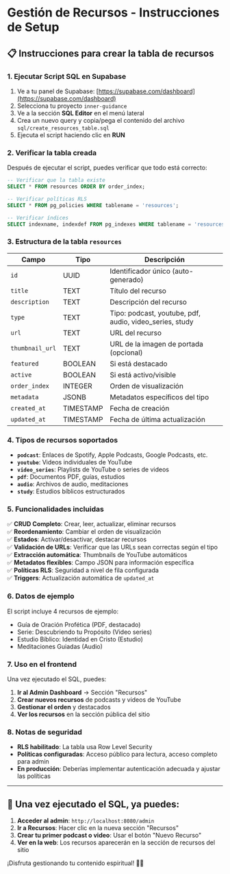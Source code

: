 # Gestión de Recursos - Instrucciones de Setup

## 📋 Instrucciones para crear la tabla de recursos

### 1. **Ejecutar Script SQL en Supabase**

1. Ve a tu panel de Supabase: [https://supabase.com/dashboard](https://supabase.com/dashboard)
2. Selecciona tu proyecto `inner-guidance`
3. Ve a la sección **SQL Editor** en el menú lateral
4. Crea un nuevo query y copia/pega el contenido del archivo `sql/create_resources_table.sql`
5. Ejecuta el script haciendo clic en **RUN**

### 2. **Verificar la tabla creada**

Después de ejecutar el script, puedes verificar que todo está correcto:

```sql
-- Verificar que la tabla existe
SELECT * FROM resources ORDER BY order_index;

-- Verificar políticas RLS
SELECT * FROM pg_policies WHERE tablename = 'resources';

-- Verificar índices
SELECT indexname, indexdef FROM pg_indexes WHERE tablename = 'resources';
```

### 3. **Estructura de la tabla `resources`**

| Campo | Tipo | Descripción |
|-------|------|-------------|
| `id` | UUID | Identificador único (auto-generado) |
| `title` | TEXT | Título del recurso |
| `description` | TEXT | Descripción del recurso |
| `type` | TEXT | Tipo: podcast, youtube, pdf, audio, video_series, study |
| `url` | TEXT | URL del recurso |
| `thumbnail_url` | TEXT | URL de la imagen de portada (opcional) |
| `featured` | BOOLEAN | Si está destacado |
| `active` | BOOLEAN | Si está activo/visible |
| `order_index` | INTEGER | Orden de visualización |
| `metadata` | JSONB | Metadatos específicos del tipo |
| `created_at` | TIMESTAMP | Fecha de creación |
| `updated_at` | TIMESTAMP | Fecha de última actualización |

### 4. **Tipos de recursos soportados**

- **`podcast`**: Enlaces de Spotify, Apple Podcasts, Google Podcasts, etc.
- **`youtube`**: Videos individuales de YouTube
- **`video_series`**: Playlists de YouTube o series de videos
- **`pdf`**: Documentos PDF, guías, estudios
- **`audio`**: Archivos de audio, meditaciones
- **`study`**: Estudios bíblicos estructurados

### 5. **Funcionalidades incluidas**

✅ **CRUD Completo**: Crear, leer, actualizar, eliminar recursos  
✅ **Reordenamiento**: Cambiar el orden de visualización  
✅ **Estados**: Activar/desactivar, destacar recursos  
✅ **Validación de URLs**: Verificar que las URLs sean correctas según el tipo  
✅ **Extracción automática**: Thumbnails de YouTube automáticos  
✅ **Metadatos flexibles**: Campo JSON para información específica  
✅ **Políticas RLS**: Seguridad a nivel de fila configurada  
✅ **Triggers**: Actualización automática de `updated_at`  

### 6. **Datos de ejemplo**

El script incluye 4 recursos de ejemplo:
- Guía de Oración Profética (PDF, destacado)
- Serie: Descubriendo tu Propósito (Video series)
- Estudio Bíblico: Identidad en Cristo (Estudio)
- Meditaciones Guiadas (Audio)

### 7. **Uso en el frontend**

Una vez ejecutado el SQL, puedes:

1. **Ir al Admin Dashboard** → Sección "Recursos"
2. **Crear nuevos recursos** de podcasts y videos de YouTube
3. **Gestionar el orden** y destacados
4. **Ver los recursos** en la sección pública del sitio

### 8. **Notas de seguridad**

- **RLS habilitado**: La tabla usa Row Level Security
- **Políticas configuradas**: Acceso público para lectura, acceso completo para admin
- **En producción**: Deberías implementar autenticación adecuada y ajustar las políticas

---

## 🚀 Una vez ejecutado el SQL, ya puedes:

1. **Acceder al admin**: `http://localhost:8080/admin`
2. **Ir a Recursos**: Hacer clic en la nueva sección "Recursos"
3. **Crear tu primer podcast o video**: Usar el botón "Nuevo Recurso"
4. **Ver en la web**: Los recursos aparecerán en la sección de recursos del sitio

¡Disfruta gestionando tu contenido espiritual! 🙏✨
